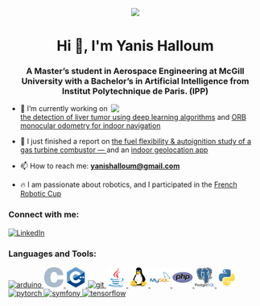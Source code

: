 <p align="center">
  <img src="https://upload.wikimedia.org/wikipedia/fr/8/81/Logo_de_l%27Institut_polytechnique_de_Paris.png" width="700">
</p>
<h1 align="center">Hi 👋, I'm Yanis Halloum</h1>
<h3 align="center">A Master’s student in Aerospace Engineering at McGill University with a Bachelor’s in Artificial Intelligence from Institut Polytechnique de Paris. (IPP)</h3>
<img align="right" width="300" src="https://user-images.githubusercontent.com/74038190/212748842-9fcbad5b-6173-4175-8a61-521f3dbb7514.gif">

- 🔭 I’m currently working on [the detection of liver tumor using deep learning algorithms](https://github.com/yanishalloum/liver_tumor_classification) and [ORB monocular odometry for indoor navigation](https://github.com/yanishalloum/ORB-Monocular-Odometry-Python)

- 🌱 I just finished a report on [the fuel flexibility & autoignition study of a gas turbine combustor — ](https://github.com/yanishalloum/Combustion) and an [indoor geolocation app](https://github.com/yanishalloum/GeolocationApp)

- 📫 How to reach me:
 **yanishalloum@gmail.com**

- 🔥 I am passionate about robotics, and I participated in the [French Robotic Cup](https://github.com/yanishalloum/CDR_2023)

<h3 align="left">Connect with me:</h3>
<p align="left">
  <a href="https://www.linkedin.com/in/yanis-halloum-1017a7250/" target="_blank">
    <img align="center" src="https://raw.githubusercontent.com/rahuldkjain/github-profile-readme-generator/master/src/images/icons/Social/linked-in-alt.svg" alt="LinkedIn" height="30" width="40" />
  </a>
</p>


<h3 align="left">Languages and Tools:</h3>
<p align="left"> <a href="https://www.arduino.cc/" target="_blank" rel="noreferrer"> <img src="https://cdn.worldvectorlogo.com/logos/arduino-1.svg" alt="arduino" width="40" height="40"/> </a> <a href="https://www.cprogramming.com/" target="_blank" rel="noreferrer"> <img src="https://raw.githubusercontent.com/devicons/devicon/master/icons/c/c-original.svg" alt="c" width="40" height="40"/> </a> <a href="https://www.w3schools.com/cpp/" target="_blank" rel="noreferrer"> <img src="https://raw.githubusercontent.com/devicons/devicon/master/icons/cplusplus/cplusplus-original.svg" alt="cplusplus" width="40" height="40"/> </a> <a href="https://git-scm.com/" target="_blank" rel="noreferrer"> <img src="https://www.vectorlogo.zone/logos/git-scm/git-scm-icon.svg" alt="git" width="40" height="40"/> </a> <a href="https://www.java.com" target="_blank" rel="noreferrer"> <img src="https://raw.githubusercontent.com/devicons/devicon/master/icons/java/java-original.svg" alt="java" width="40" height="40"/> </a> <a href="https://www.linux.org/" target="_blank" rel="noreferrer"> <img src="https://raw.githubusercontent.com/devicons/devicon/master/icons/linux/linux-original.svg" alt="linux" width="40" height="40"/> </a> <a href="https://www.mysql.com/" target="_blank" rel="noreferrer"> <img src="https://raw.githubusercontent.com/devicons/devicon/master/icons/mysql/mysql-original-wordmark.svg" alt="mysql" width="40" height="40"/> </a> <a href="https://www.php.net" target="_blank" rel="noreferrer"> <img src="https://raw.githubusercontent.com/devicons/devicon/master/icons/php/php-original.svg" alt="php" width="40" height="40"/> </a> <a href="https://www.postgresql.org" target="_blank" rel="noreferrer"> <img src="https://raw.githubusercontent.com/devicons/devicon/master/icons/postgresql/postgresql-original-wordmark.svg" alt="postgresql" width="40" height="40"/> </a> <a href="https://www.python.org" target="_blank" rel="noreferrer"> <img src="https://raw.githubusercontent.com/devicons/devicon/master/icons/python/python-original.svg" alt="python" width="40" height="40"/> </a> <a href="https://pytorch.org/" target="_blank" rel="noreferrer"> <img src="https://www.vectorlogo.zone/logos/pytorch/pytorch-icon.svg" alt="pytorch" width="40" height="40"/> </a> <a href="https://symfony.com" target="_blank" rel="noreferrer"> <img src="https://symfony.com/logos/symfony_black_03.svg" alt="symfony" width="40" height="40"/> </a> <a href="https://www.tensorflow.org" target="_blank" rel="noreferrer"> <img src="https://www.vectorlogo.zone/logos/tensorflow/tensorflow-icon.svg" alt="tensorflow" width="40" height="40"/> </a> </p>
